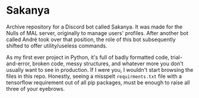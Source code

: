 # Sakanya

Archive repository for a Discord bot called Sakanya.
It was made for the Nulls of MAL server, originally to manage users' profiles. After another bot called André took over that position, the role of this bot subsequently shifted to offer utility/useless commands.

As my first ever project in Python, it's full of badly formatted code, trial-and-error, broken code, messy structures, and whatever more you don't usually want to see in production. If I were you, I wouldn't start browsing the files in this repo. Honestly, seeing a misspelt `requirments.txt` file with a tensorflow requirement out of all pip packages, must be enough to raise all three of your eyebrows. 
